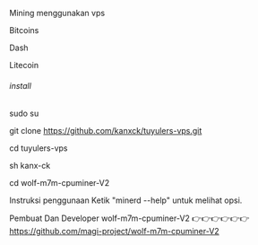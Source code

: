 Mining menggunakan vps 

Bitcoins

Dash

Litecoin

######   install   ######

sudo su

git clone https://github.com/kanxck/tuyulers-vps.git

cd tuyulers-vps

sh kanx-ck

cd wolf-m7m-cpuminer-V2

Instruksi penggunaan Ketik "minerd --help" untuk melihat opsi.


Pembuat Dan  Developer wolf-m7m-cpuminer-V2  👉👉👉👉👉👉  https://github.com/magi-project/wolf-m7m-cpuminer-V2
